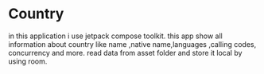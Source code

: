 # Country
in this application i use jetpack compose toolkit. this app show all information about country like name ,native name,languages ,calling codes, concurrency and more.
read data from asset folder and store it local by using room.
